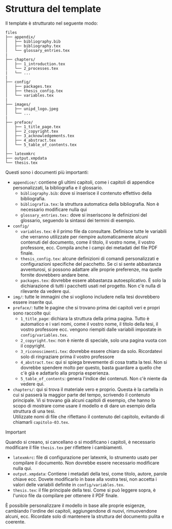 # Struttura del template

Il template è strutturato nel seguente modo:
```
files
├── appendix/
│   ├── bibliography.bib
│   ├── bibliography.tex
│   └── glossary_entries.tex
|
├── chapters/
│   ├── 1_introduction.tex
│   └── 2_processes.tex
|   └── ...
|
├── config/
│   ├── packages.tex
│   ├── thesis_config.tex
│   └── variables.tex
|
├── images/
│   ├── unipd_logo.jpeg
│   └── ...
|
├── preface/
│   ├── 1_title_page.tex
│   ├── 2_copyright.tex
│   ├── 3_acknowledgements.tex
│   ├── 4_abstract.tex
│   └── 5_table_of_contents.tex
│   
├── latexmkrc
├── output.xmpdata
└── thesis.tex
```

Questi sono i documenti più importanti:

- `appendice/`: contiene gli ultimi capitoli, come i capitoli di appendice personalizzati, la bibliografia e il glossario.
    - `bibliography.bib`: dove si inserisce il contenuto effettivo della bibliografia.
    - `bibliografia.tex`: la struttura automatica della bibliografia. Non è necessario modificare nulla qui
    - `glossary_entries.tex:` dove si inseriscono le definizioni del glossario, seguendo la sintassi dei termini di esempio.
- `config/`
    - `variables.tex`: è il primo file da consultare.
    Definisce tutte le variabili che verranno utilizzate per riempire automaticamente alcuni contenuti del documento, come il titolo, il vostro nome, il vostro professore, ecc.
    Compila anche i campi dei metadati del file PDF finale.
    - `thesis_config.tex`: alcune definizioni di comandi personalizzati e configurazioni specifiche del pacchetto.
    Se ci si sente abbastanza avventurosi, si possono adattare alle proprie preferenze, ma quelle fornite dovrebbero andare bene.
    - `packages.tex`: dovrebbe essere abbastanza autoesplicativo.
    È solo la dichiarazione di tutti i pacchetti usati nel progetto.
    Non c'è nulla di rilevante da vedere qui.
- `img/`: tutte le immagini che si vogliono includere nella tesi dovrebbero essere inserite qui.
- `preface/`: tutte le pagine che si trovano prima dei capitoli veri e propri sono raccolte qui:
    - `1_title_page`: dichiara la struttura della prima pagina.
        Tutto è automatico e i vari nomi, come il vostro nome, il titolo della tesi, il vostro professore ecc. vengono riempiti dalle variabili impostate in `config/variables.tex`.
    - `2_copyright.tex`: non è niente di speciale, solo una pagina vuota con il copyright.
    - `3_riconoscimenti.tex`: dovrebbe essere chiaro da solo. Ricordatevi solo di ringraziare prima il vostro professore
    - `4_abstract.tex`: qui si spiega brevemente di cosa tratta la tesi.
    Non si dovrebbe spendere molto per questo, basta guardare a quello che c'è già e adattarlo alla propria esperienza.
    - `5_table_of_contents`: genera l'indice dei contenuti. Non c'è niente da vedere qui.
- `chapters/`: qui si trova il materiale vero e proprio.
Questa è la cartella in cui si passerà la maggior parte del tempo, scrivendo il contenuto principale.
Vi si trovano già alcuni capitoli di esempio, che hanno lo scopo di mostrare come usare il modello e di dare un esempio della struttura di una tesi. \
Utilizzate nomi di file che riflettano il contenuto del capitolo, evitando di chiamarli `capitolo-03.tex`.
> [!IMPORTANT]
> Quando si creano, si cancellano o si modificano i capitoli, è necessario modificare il file `thesis.tex` per riflettere i cambiamenti.
- `latexmkrc`: file di configurazione per latexmk, lo strumento usato per compilare il documento. Non dovrebbe essere necessario modificare nulla qui.
- `output.xmpdata`: Contiene i metadati della tesi, come titolo, autore, parole chiave ecc. Dovete modificarlo in base alla vostra tesi, non accetta i valori delle variabili definite in `config/variables.tex`.
- `thesis.tex`: il file principale della tesi. Come si può leggere sopra, è l'unico file da compilare per ottenere il PDF finale.

È possibile personalizzare il modello in base alle proprie esigenze, cambiando l'ordine dei capitoli, aggiungendone di nuovi, rimuovendone alcuni, ecc.
Ricordate solo di mantenere la struttura del documento pulita e coerente.